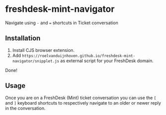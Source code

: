 # freshdesk-mint-navigator
Navigate using `-` and `=` shortcuts in Ticket conversation

## Installation

1. Install CJS browser extension.
2. Add `https://roelvanduijnhoven.github.io/freshdesk-mint-navigator/snipplet.js` as external script for your FreshDesk domain.

Done!

## Usage

Once you are on a FreshDesk (Mint) ticket conversation you can use the `[` and `]` keyboard shortcuts to respectively navigate to an older or newer reply in the conversation.
